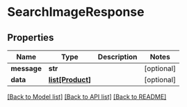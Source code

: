 # SearchImageResponse

## Properties
Name | Type | Description | Notes
------------ | ------------- | ------------- | -------------
**message** | **str** |  | [optional] 
**data** | [**list[Product]**](Product.md) |  | [optional] 

[[Back to Model list]](../README.md#documentation-for-models) [[Back to API list]](../README.md#documentation-for-api-endpoints) [[Back to README]](../README.md)


